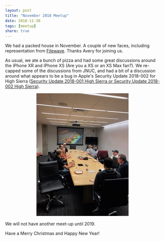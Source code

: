```yaml
---
layout: post
title: "November 2018 Meetup"
date: 2018-11-30
tags: [meetup]
share: true
---
```

We had a packed house in November. A couple of new faces, including representation from [Filewave](https://www.filewave.com). Thanks Avery for joining us.

As usual, we ate a bunch of pizza and had some great discussions around the iPhone XR and iPhone XS (Are you a XS or an XS Max fan?). We re-capped some of the discussions from JNUC,
and had a bit of a discussion around what appears to be a bug in Apple's Security Update 2018-002 for High Sierra ([Security Update 2018-001 High Sierra or Security Update 2018-002 High Sierra](https://www.jamf.com/jamf-nation/discussions/29987/security-update-2018-001-high-sierra-or-security-update-2018-002-high-sierra)).

<div align="center"><img src="/assets/images/20181115.jpeg" style="width:300px; max-width:100%;" /></div>

We will not have another meet-up until 2019.

Have a Merry Christmas and Happy New Year!
